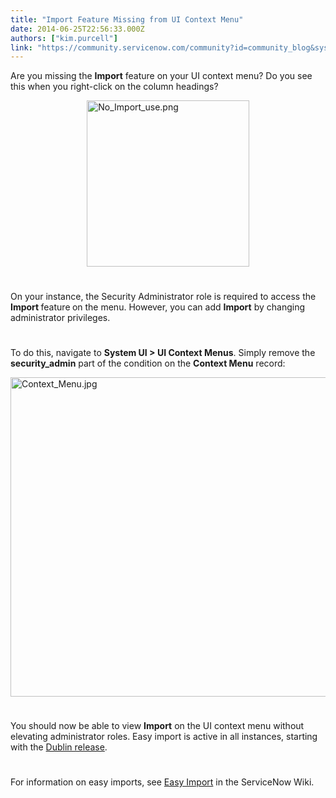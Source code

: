 ```yaml
---
title: "Import Feature Missing from UI Context Menu"
date: 2014-06-25T22:56:33.000Z
authors: ["kim.purcell"]
link: "https://community.servicenow.com/community?id=community_blog&sys_id=7d6dea29dbd0dbc01dcaf3231f961958"
---
```

<p>Are you missing the <strong>Import</strong> feature on your UI context menu? Do you see this when you right-click on the column headings?</p><p><a _jive_internal="true" href="/servlet/JiveServlet/showImage/38-3200-11153/No_Import_use.png"><img  alt="No_Import_use.png" class="image-0 jive-image" height="266" src="a08fb446db9c9344e9737a9e0f9619a7.iix" style="height: 266px; width: 259.512px; display: block; margin-left: auto; margin-right: auto;" width="260"/></a></p><p style="min-height: 8pt; height: 8pt; padding: 0px;">  </p><p>On your instance, the Security Administrator role is required to access the <strong>Import </strong>feature<strong> </strong>on the menu. However, you can add <strong>Import</strong> by changing administrator privileges.</p><p style="min-height: 8pt; height: 8pt; padding: 0px;">  </p><p><span class="activityupdategroup">To do this, </span>navigate to <strong>System UI &gt; UI Context Menus</strong>. Simply remove the <strong>security_admin</strong> part of the condition on the <strong>Context Menu</strong> record:</p><p><a _jive_internal="true" href="/servlet/JiveServlet/showImage/38-3200-11160/Context_Menu.jpg"><img  alt="Context_Menu.jpg" class="image-1 jive-image" height="312" src="603b90cedbd89fc068c1fb651f9619d9.iix" style="height: auto; display: block; margin-left: auto; margin-right: auto;" width="511"/></a></p><p style="min-height: 8pt; height: 8pt; padding: 0px;">  </p><p>You should now be able to view <strong>Import</strong> on the UI context menu without elevating administrator roles. Easy import is active in all instances, starting with the <a title="k-external-small" class="jive-link-external-small" href="http://wiki.servicenow.com/index.php?title=Dublin_Release_Notes" rel="nofollow" target="_blank">Dublin release</a>.</p><p style="min-height: 8pt; height: 8pt; padding: 0px;">  </p><p>For information on easy imports, see <a title="k-external-small" class="jive-link-external-small" href="http://wiki.servicenow.com/index.php?title=Easy_Import#Import_Records_from_the_Template" rel="nofollow" target="_blank">Easy Import</a> in the ServiceNow Wiki.</p>